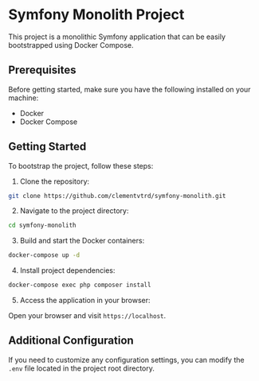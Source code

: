 # Symfony Monolith Project

This project is a monolithic Symfony application that can be easily bootstrapped using Docker Compose.

## Prerequisites

Before getting started, make sure you have the following installed on your machine:

- Docker
- Docker Compose

## Getting Started

To bootstrap the project, follow these steps:

1. Clone the repository:

  ```bash
  git clone https://github.com/clementvtrd/symfony-monolith.git
  ```

2. Navigate to the project directory:

  ```bash
  cd symfony-monolith
  ```

3. Build and start the Docker containers:

  ```bash
  docker-compose up -d
  ```

4. Install project dependencies:

  ```bash
  docker-compose exec php composer install
  ```

5. Access the application in your browser:

  Open your browser and visit `https://localhost`.

## Additional Configuration

If you need to customize any configuration settings, you can modify the `.env` file located in the project root directory.
